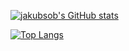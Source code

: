 [![jakubsob's GitHub stats](https://github-readme-stats.vercel.app/api?username=jakubsob&count_private=true&show_icons=true&hide_title=true)](https://github.com/anuraghazra/github-readme-stats)

[![Top Langs](https://github-readme-stats.vercel.app/api/top-langs/?username=jakubsob&langs_count=5)](https://github.com/anuraghazra/github-readme-stats)
